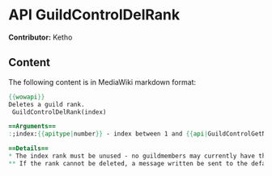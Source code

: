 # API GuildControlDelRank

**Contributor:** Ketho

## Content

The following content is in MediaWiki markdown format:

```mediawiki
{{wowapi}}
Deletes a guild rank.
 GuildControlDelRank(index)

==Arguments==
:;index:{{apitype|number}} - index between 1 and {{api|GuildControlGetNumRanks}}

==Details==
* The index rank must be unused - no guildmembers may currently have that rank or any lower rank (having a higher index value).
** If the rank cannot be deleted, a message written be sent to the default chat window.
```